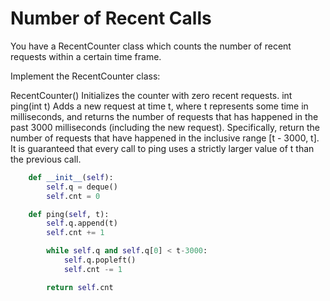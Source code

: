# Number of Recent Calls

You have a RecentCounter class which counts the number of recent requests within a certain time frame.

Implement the RecentCounter class:

RecentCounter() Initializes the counter with zero recent requests.
int ping(int t) Adds a new request at time t, where t represents some time in milliseconds, and returns the number of requests that has happened in the past 3000 milliseconds (including the new request). Specifically, return the number of requests that have happened in the inclusive range [t - 3000, t].
It is guaranteed that every call to ping uses a strictly larger value of t than the previous call.

```python
    def __init__(self):
        self.q = deque()
        self.cnt = 0

    def ping(self, t):
        self.q.append(t)
        self.cnt += 1

        while self.q and self.q[0] < t-3000:
            self.q.popleft()
            self.cnt -= 1

        return self.cnt
```
